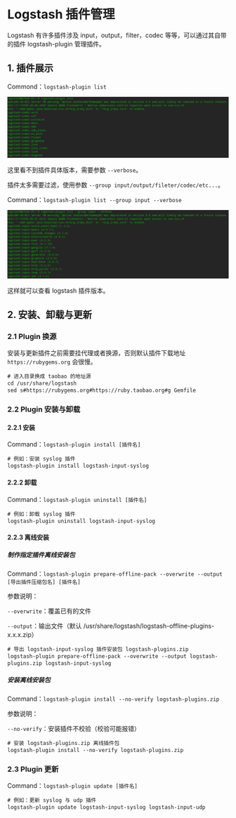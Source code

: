 # Logstash 插件管理

Logstash 有许多插件涉及 input，output，filter，codec 等等，可以通过其自带的插件 logstash-plugin 管理插件。

## 1. 插件展示

Commond：`logstash-plugin list`

![image-20211112172836441](assets/Logstash_plugin/image-20211112172836441.png)

这里看不到插件具体版本，需要参数 `--verbose`。

插件太多需要过滤，使用参数 `--group input/output/fileter/codec/etc...`。

Command：`logstash-plugin list --group input --verbose`

![image-20211112173141437](assets/Logstash_plugin/image-20211112173141437.png)

这样就可以查看 logstash 插件版本。



## 2. 安装、卸载与更新

### 2.1 Plugin 换源

安装与更新插件之前需要挂代理或者换源，否则默认插件下载地址 `https://rubygems.org` 会很慢。

```shell
# 进入目录换成 taobao 的地址源
cd /usr/share/logstash
sed s#https://rubygems.org#https://ruby.taobao.org#g Gemfile
```

### 2.2 Plugin 安装与卸载

#### 2.2.1 安装

Command：`logstash-plugin install [插件名]`

```shell
# 例如：安装 syslog 插件
logstash-plugin install logstash-input-syslog
```

#### 2.2.2 卸载

Command：`logstash-plugin uninstall [插件名]`

```shell
# 例如：卸载 syslog 插件
logstash-plugin uninstall logstash-input-syslog
```

#### 2.2.3 离线安装

#####  制作指定插件离线安装包

Command：`logstash-plugin prepare-offline-pack --overwrite --output [导出插件压缩包名] [插件名]`

参数说明：

`--overwrite`：覆盖已有的文件

`--output`：输出文件（默认 /usr/share/logstash/logstash-offline-plugins-x.x.x.zip）

```shell
# 导出 logstash-input-syslog 插件安装包 logstash-plugins.zip
logstash-plugin prepare-offline-pack --overwrite --output logstash-plugins.zip logstash-input-syslog
```

#####  安装离线安装包

Command：`logstash-plugin install --no-verify logstash-plugins.zip`

参数说明：

`--no-verify`：安装插件不校验（校验可能报错）

```shell
# 安装 logstash-plugins.zip 离线插件包
logstash-plugin install --no-verify logstash-plugins.zip
```

### 2.3 Plugin 更新

Command：`logstash-plugin update [插件名]`

```shell
# 例如：更新 syslog 与 udp 插件
logstash-plugin update logstash-input-syslog logstash-input-udp
```
